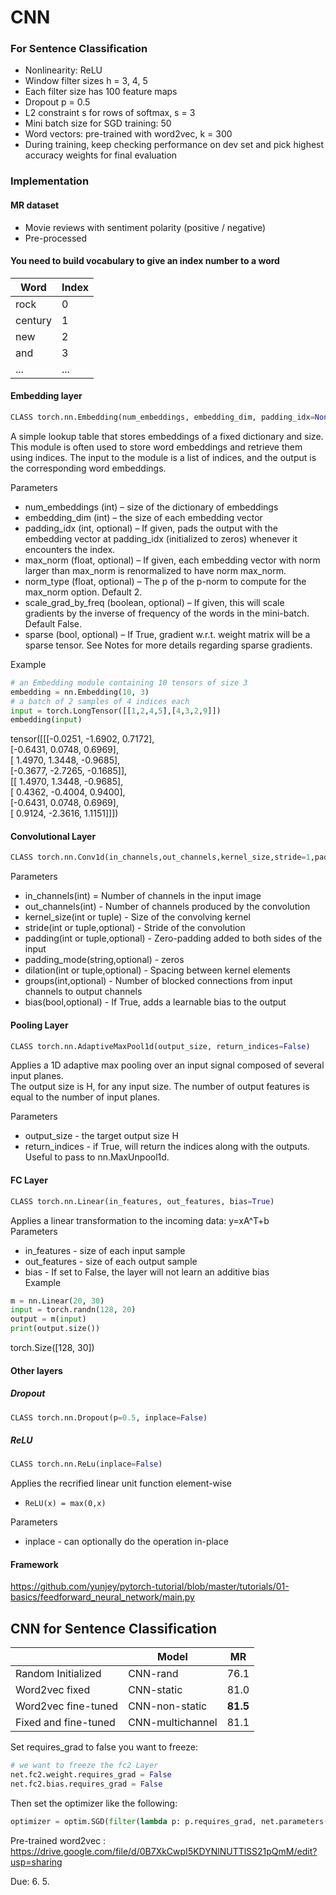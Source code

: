 # CNN


### For Sentence Classification
- Nonlinearity: ReLU 
- Window filter sizes h = 3, 4, 5 
- Each filter size has 100 feature maps 
- Dropout p = 0.5 
- L2 constraint s for rows of softmax, s = 3 
- Mini batch size for SGD training: 50 
- Word vectors: pre-trained with word2vec, k = 300 
- During training, keep checking performance on dev set and pick highest accuracy weights for final evaluation


### Implementation
#### MR dataset
- Movie reviews with sentiment polarity (positive / negative)
- Pre-processed
#### You need to build vocabulary to give an index number to a word
| Word    | Index |
|---------|-------|
| rock    | 0     |
| century | 1     |
| new     | 2     |
| and     | 3     |
| ...     | ...   |
#### Embedding layer
```python
CLASS torch.nn.Embedding(num_embeddings, embedding_dim, padding_idx=None, max_norm=None, norm_type=2.0, scale_grad_by_freq=False, sparse=False, _weight=None)
```
A simple lookup table that stores embeddings of a fixed dictionary and size.  
This module is often used to store word embeddings and retrieve them using indices. The input to the module is a list of indices, and the output is the corresponding word embeddings.

Parameters
- num_embeddings (int) – size of the dictionary of embeddings
- embedding_dim (int) – the size of each embedding vector
- padding_idx (int, optional) – If given, pads the output with the embedding vector at padding_idx (initialized to zeros) whenever it encounters the index.
- max_norm (float, optional) – If given, each embedding vector with norm larger than max_norm is renormalized to have norm max_norm.
- norm_type (float, optional) – The p of the p-norm to compute for the max_norm option. Default 2.
- scale_grad_by_freq (boolean, optional) – If given, this will scale gradients by the inverse of frequency of the words in the mini-batch. Default False.
- sparse (bool, optional) – If True, gradient w.r.t. weight matrix will be a sparse tensor. See Notes for more details regarding sparse gradients.

Example
```python
# an Embedding module containing 10 tensors of size 3
embedding = nn.Embedding(10, 3)
# a batch of 2 samples of 4 indices each
input = torch.LongTensor([[1,2,4,5],[4,3,2,9]])
embedding(input)
```
tensor([[[-0.0251, -1.6902,  0.7172],  
         [-0.6431,  0.0748,  0.6969],  
         [ 1.4970,  1.3448, -0.9685],  
         [-0.3677, -2.7265, -0.1685]],  
        [[ 1.4970,  1.3448, -0.9685],  
         [ 0.4362, -0.4004,  0.9400],  
         [-0.6431,  0.0748,  0.6969],  
         [ 0.9124, -2.3616,  1.1151]]])
#### Convolutional Layer
```python
CLASS torch.nn.Conv1d(in_channels,out_channels,kernel_size,stride=1,padding=0,dilation=1,groups=1,bias=True,padding_mode='zeros')
```
Parameters
- in_channels(int) = Number of channels in the input image
- out_channels(int) - Number of channels produced by the convolution
- kernel_size(int or tuple) - Size of the convolving kernel
- stride(int or tuple,optional) - Stride of the convolution
- padding(int or tuple,optional) - Zero-padding added to both sides of the input
- padding_mode(string,optional) - zeros
- dilation(int or tuple,optional) - Spacing between kernel elements
- groups(int,optional) - Number of blocked connections from input channels to output channels
- bias(bool,optional) - If True, adds a learnable bias to the output
#### Pooling Layer
```python
CLASS torch.nn.AdaptiveMaxPool1d(output_size, return_indices=False)
```
Applies a 1D adaptive max pooling over an input signal composed of several input planes.  
The output size is H, for any input size. The number of output features is equal to the number of input planes.

Parameters
- output_size - the target output size H
- return_indices - if True, will return  the indices along with the outputs. Useful to pass to nn.MaxUnpool1d.
#### FC Layer
```python
CLASS torch.nn.Linear(in_features, out_features, bias=True)
```
Applies a linear transformation to the incoming data: y=xA^T+b  
Parameters
- in_features - size of each input sample
- out_features - size of each output sample
- bias - If set to False, the layer will not learn an additive bias  
Example
```python
m = nn.Linear(20, 30)
input = torch.randn(128, 20)
output = m(input)
print(output.size())
```
torch.Size([128, 30])
#### Other layers
##### Dropout
```python
CLASS torch.nn.Dropout(p=0.5, inplace=False)
```
##### ReLU
```python
CLASS torch.nn.ReLu(inplace=False)
```
Applies the recrified linear unit function element-wise
- `ReLU(x) = max(0,x)`

Parameters
- inplace - can optionally do the operation in-place
#### Framework
https://github.com/yunjey/pytorch-tutorial/blob/master/tutorials/01-basics/feedforward_neural_network/main.py

## CNN for Sentence Classification
|                      | Model            |  MR      |
|----------------------|------------------|----------|
| Random Initialized   | CNN-rand         | 76.1     |
| Word2vec fixed       | CNN-static       | 81.0     |
| Word2vec fine-tuned  | CNN-non-static   | **81.5** |
| Fixed and fine-tuned | CNN-multichannel | 81.1     |  
Set requires_grad to false you want to freeze:
```python
# we want to freeze the fc2 Layer
net.fc2.weight.requires_grad = False
net.fc2.bias.requires_grad = False
```
Then set the optimizer like the following:
```python
optimizer = optim.SGD(filter(lambda p: p.requires_grad, net.parameters()), lr=0.1)
```
Pre-trained word2vec : https://drive.google.com/file/d/0B7XkCwpI5KDYNlNUTTlSS21pQmM/edit?usp=sharing

Due: 6. 5.

